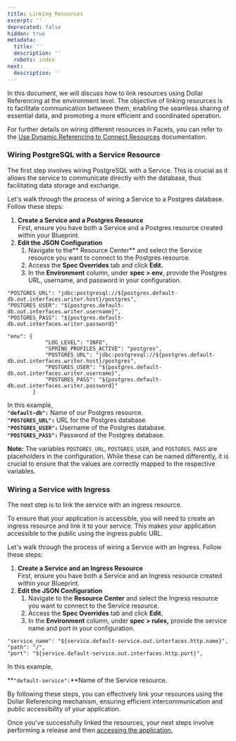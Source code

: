 ```yaml
---
title: Linking Resources
excerpt: ''
deprecated: false
hidden: true
metadata:
  title: ''
  description: ''
  robots: index
next:
  description: ''
---
```

In this document, we will discuss how to link resources using Dollar Referencing at the environment level. The objective of linking resources is to facilitate communication between them, enabling the seamless sharing of essential data, and promoting a more efficient and coordinated operation.

For further details on wiring different resources in Facets, you can refer to the [Use Dynamic Referencing to Connect Resources](https://readme.facets.cloud/docs/dynamic-referencing) documentation.

### Wiring PostgreSQL with a Service Resource

The first step involves wiring PostgreSQL with a Service. This is crucial as it allows the service to communicate directly with the database, thus facilitating data storage and exchange.

Let's walk through the process of wiring a Service to a Postgres database. Follow these steps:

1. **Create a Service and a Postgres Resource**  
   First, ensure you have both a Service and a Postgres resource created within your Blueprint.
2. **Edit the JSON Configuration**
   1. Navigate to the** Resource Center** and select the Service resource you want to connect to the Postgres resource.
   2. Access the **Spec Overrides** tab and click **Edit.**
   3. In the **Environment** column, under **spec > env**, provide the Postgres URL, username, and password in your configuration.

```Text JSON
"POSTGRES_URL": "jdbc:postgresql://${postgres.default-db.out.interfaces.writer.host}/postgres",  
"POSTGRES_USER": "${postgres.default-db.out.interfaces.writer.username}",  
"POSTGRES_PASS": "${postgres.default-db.out.interfaces.writer.password}"
```
```Text Example
"env": {
			"LOG_LEVEL": "INFO",
			"SPRING_PROFILES_ACTIVE": "postgres",
			"POSTGRES_URL": "jdbc:postgresql://${postgres.default-db.out.interfaces.writer.host}/postgres",  
			"POSTGRES_USER": "${postgres.default-db.out.interfaces.writer.username}",  
			"POSTGRES_PASS": "${postgres.default-db.out.interfaces.writer.password}"
		}
```

In this example,  
**`"default-db":`** Name of our Postgres resource.  
**`"POSTGRES_URL":`** URL for the Postgres database.  
**`"POSTGRES_USER":`** Username of the Postgres database.  
**`"POSTGRES_PASS":`** Password of the Postgres database.

**Note:** The variables `POSTGRES_URL`, `POSTGRES_USER`, and `POSTGRES_PASS` are placeholders in the configuration. While these can be named differently, it is crucial to ensure that the values are correctly mapped to the respective variables.

### Wiring a Service with Ingress

The next step is to link the service with an ingress resource. 

To ensure that your application is accessible, you will need to create an ingress resource and link it to your service. This makes your application accessible to the public using the ingress public URL.

Let's walk through the process of wiring a Service with an Ingress. Follow these steps:

1. **Create a Service and an Ingress Resource**  
   First, ensure you have both a Service and an Ingress resource created within your Blueprint.
2. **Edit the JSON Configuration**
   1. Navigate to the **Resource Center** and select the Ingress resource you want to connect to the Service resource.
   2. Access the **Spec Overrides** tab and click **Edit.**
   3. In the **Environment** column, under **spec > rules,** provide the service name and port in your configuration.

```Text JSON
"service_name": "${service.default-service.out.interfaces.http.name}",
"path": "/",
"port": "${service.default-service.out.interfaces.http.port}",
```

In this example,

**`"default-service":`**Name of the Service resource.

By following these steps, you can effectively link your resources using the Dollar Referencing mechanism, ensuring efficient intercommunication and public accessibility of your application.

Once you've successfully linked the resources, your next steps involve performing a release and then [accessing the application.](doc:pet-clinic-accessing-the-live-application)